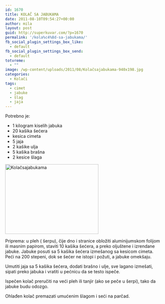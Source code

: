 ```yaml
---
id: 1670
title: KOLAČ SA JABUKAMA
date: 2011-08-10T09:54:27+00:00
author: mila
layout: post
guid: http://superkuvar.com/?p=1670
permalink: '/kola%c4%8d-sa-jabukama/'
fb_social_plugin_settings_box_like:
  - default
fb_social_plugin_settings_box_send:
  - default
totvreme:
  - ""
image: /wp-content/uploads/2011/08/Kolačsajabukama-940x198.jpg
categories:
  - Kolači
tags:
  - cimet
  - jabuke
  - šlag
  - jaja
---
```

Potrebno je:

  * 1 kilogram kiselih jabuka
  * 20 kašika šećera
  * kesica cimeta
  * 5 jaja
  * 2 kašike ulja
  * 5 kašika brašna
  * 2 kesice šlaga

<img class="alignnone size-medium wp-image-5396" src="//superkuvar.com/wp-content/uploads/2011/08/Kolačsajabukama-300x225.jpg" alt="Kolačsajabukama" width="300" height="225" /> 

Priprema: u pleh ( šerpu), čije dno i stranice obložiti aluminijumskom folijom ili masnim papirom, staviti 10 kašika šećera, a preko oljuštene i izrendane jabuke. Jabuke posuti sa 5 kašika šećera izmešanog sa kesicom cimeta. Peći na 200 stepeni, dok se šećer ne istopi i požuti, a jabuke omekšaju.

Umutiti jaja sa 5 kašika šećera, dodati brašno i ulje, sve lagano izmešati, sipati preko jabuka i vratiti u pećnicu da se testo ispeče.

Ispečen kolač preručiti na veći pleh ili tanjir (ako se peče u šerpi), tako da jabuke budu odozgo.

Ohlađen kolač premazati umućenim šlagom i seći na parčad.